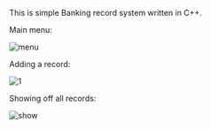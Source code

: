 This is simple Banking record system written in C++.

Main menu:

![menu](https://user-images.githubusercontent.com/36672426/47261586-84246b00-d4d2-11e8-9f53-fa51d2b86541.jpg)


Adding a record:

![1](https://user-images.githubusercontent.com/36672426/47261595-c5b51600-d4d2-11e8-9418-1754f4119e7f.jpg)


Showing off all records:


![show](https://user-images.githubusercontent.com/36672426/47261614-22183580-d4d3-11e8-9a15-5af355e5d790.jpg)


